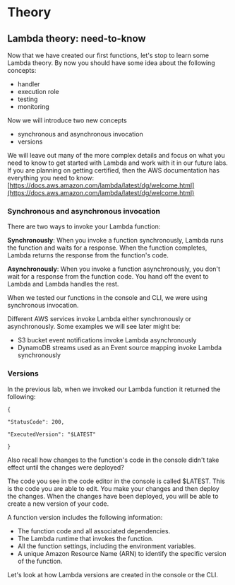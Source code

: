 # Theory

## Lambda theory: need-to-know

Now that we have created our first functions, let's stop to learn some Lambda theory. By now you should have some idea about the following concepts:

* handler&#x20;
* execution role
* testing&#x20;
* monitoring&#x20;

Now we will introduce two new concepts

* synchronous and asynchronous invocation
* versions

We will leave out many of the more complex details and focus on what you need to know to get started with Lambda and work with it in our future labs. If you are planning on getting certified, then the AWS documentation has everything you need to know: [https://docs.aws.amazon.com/lambda/latest/dg/welcome.html](https://docs.aws.amazon.com/lambda/latest/dg/welcome.html)

### Synchronous and asynchronous invocation

There are two ways to invoke your Lambda function:

**Synchronously**: When you invoke a function synchronously, Lambda runs the function and waits for a response. When the function completes, Lambda returns the response from the function's code.

**Asynchronously**: When you invoke a function asynchronously, you don't wait for a response from the function code. You hand off the event to Lambda and Lambda handles the rest.&#x20;

When we tested our functions in the console and CLI, we were using synchronous invocation.

Different AWS services invoke Lambda either synchronously or asynchronously. Some examples we will see later might be:

* S3 bucket event notifications invoke Lambda asynchronously
* DynamoDB streams used as an Event source mapping invoke Lambda synchronously

### Versions

In the previous lab, when we invoked our Lambda function it returned the following:

`{`

&#x20;   `"StatusCode": 200,`

&#x20;   `"ExecutedVersion": "$LATEST"`

`}`

Also recall how changes to the function's code in the console didn't take effect until the changes were deployed?&#x20;

The code you see in the code editor in the console is called $LATEST. This is the code you are able to edit. You make your changes and then deploy the changes. When the changes have been deployed, you will be able to create a new version of your code.&#x20;

A function version includes the following information:

* The function code and all associated dependencies.
* The Lambda runtime that invokes the function.
* All the function settings, including the environment variables.
* A unique Amazon Resource Name (ARN) to identify the specific version of the function.

Let's look at how Lambda versions are created in the console or the CLI.&#x20;
